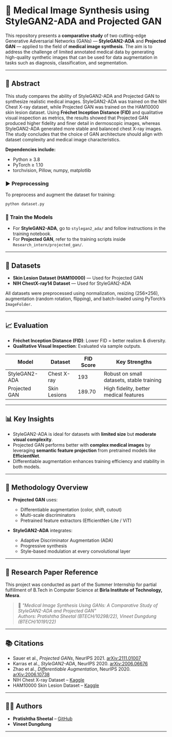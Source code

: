 # 🧠 Medical Image Synthesis using StyleGAN2-ADA and Projected GAN

This repository presents a **comparative study** of two cutting-edge Generative Adversarial Networks (GANs) — **StyleGAN2-ADA** and **Projected GAN** — applied to the field of **medical image synthesis**. The aim is to address the challenge of limited annotated medical data by generating high-quality synthetic images that can be used for data augmentation in tasks such as diagnosis, classification, and segmentation.

---

## 📌 Abstract

This study compares the ability of StyleGAN2-ADA and Projected GAN to synthesize realistic medical images. StyleGAN2-ADA was trained on the NIH Chest X-ray dataset, while Projected GAN was trained on the HAM10000 skin lesion dataset. Using **Fréchet Inception Distance (FID)** and qualitative visual inspection as metrics, the results showed that Projected GAN produced higher fidelity and finer detail in dermoscopic images, whereas StyleGAN2-ADA generated more stable and balanced chest X-ray images. The study concludes that the choice of GAN architecture should align with dataset complexity and medical image characteristics.


**Dependencies include:**
- Python ≥ 3.8
- PyTorch ≥ 1.10
- torchvision, Pillow, numpy, matplotlib

### ▶️ Preprocessing

To preprocess and augment the dataset for training:

```bash
python dataset.py
```

### 🚀 Train the Models

- For **StyleGAN2-ADA**, go to `stylegan2_ada/` and follow instructions in the training notebook.
- For **Projected GAN**, refer to the training scripts inside `Research_intern/projected_gan/`.

---

## 🏥 Datasets

- **Skin Lesion Dataset (HAM10000)** — Used for Projected GAN
- **NIH ChestX-ray14 Dataset** — Used for StyleGAN2-ADA

All datasets were preprocessed using normalization, resizing (256×256), augmentation (random rotation, flipping), and batch-loaded using PyTorch’s `ImageFolder`.

---

## 📈 Evaluation

- **Fréchet Inception Distance (FID)**: Lower FID = better realism & diversity.
- **Qualitative Visual Inspection**: Evaluated via sample outputs.
  
| Model            | Dataset          | FID Score | Key Strengths                            |
|------------------|------------------|-----------|-------------------------------------------|
| StyleGAN2-ADA    | Chest X-ray      | 193      | Robust on small datasets, stable training |
| Projected GAN    | Skin Lesions     | 189.70      | High fidelity, better medical features    |

---

## 📊 Key Insights

- StyleGAN2-ADA is ideal for datasets with **limited size** but **moderate visual complexity**.
- Projected GAN performs better with **complex medical images** by leveraging **semantic feature projection** from pretrained models like **EfficientNet**.
- Differentiable augmentation enhances training efficiency and stability in both models.

---

## 🧠 Methodology Overview

- **Projected GAN** uses:
  - Differentiable augmentation (color, shift, cutout)
  - Multi-scale discriminators
  - Pretrained feature extractors (EfficientNet-Lite / ViT)
  
- **StyleGAN2-ADA** integrates:
  - Adaptive Discriminator Augmentation (ADA)
  - Progressive synthesis
  - Style-based modulation at every convolutional layer

---

## 🔬 Research Paper Reference

This project was conducted as part of the Summer Internship for partial fulfillment of B.Tech in Computer Science at **Birla Institute of Technology, Mesra**.

> 📄 _"Medical Image Synthesis Using GANs: A Comparative Study of StyleGAN2-ADA and Projected GAN"_  
> _Authors: Pratishtha Sheetal (BTECH/10298/22), Vineet Dungdung (BTECH/10191/22)_

---

## 📚 Citations

- Sauer et al., *Projected GANs*, NeurIPS 2021. [arXiv:2111.01007](https://arxiv.org/abs/2111.01007)
- Karras et al., *StyleGAN2-ADA*, NeurIPS 2020. [arXiv:2006.06676](https://arxiv.org/abs/2006.06676)
- Zhao et al., *Differentiable Augmentation*, NeurIPS 2020. [arXiv:2006.10738](https://arxiv.org/abs/2006.10738)
- NIH Chest X-ray Dataset – [Kaggle](https://www.kaggle.com/datasets/nih-chest-xrays)
- HAM10000 Skin Lesion Dataset – [Kaggle](https://www.kaggle.com/datasets/kmader/skin-cancer-mnist-ham10000)

---

## 👩‍💻 Authors

- **Pratishtha Sheetal** – [GitHub](https://github.com/Pratishtha274)
- **Vineet Dungdung**

---
